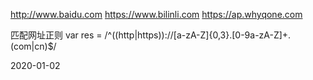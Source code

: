 http://www.baidu.com
https://www.bilinli.com
https://ap.whyqone.com


匹配网址正则
var res =  /^((http|https)):\/\/[a-zA-Z]{0,3}\.[0-9a-zA-Z]+\.(com|cn)$/

2020-01-02
